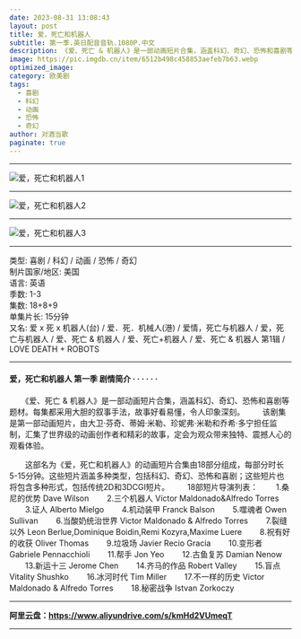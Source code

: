 ```yaml
---
date: 2023-08-31 13:08:43
layout: post
title: 爱，死亡和机器人
subtitle: 第一季.英日配音音轨.1080P.中文
description: 《爱、死亡 & 机器人》是一部动画短片合集，涵盖科幻、奇幻、恐怖和喜剧等题材。每集都采用大胆的叙事手法，故事好看易懂，令人印象深刻...
image: https://pic.imgdb.cn/item/6512b498c458853aefeb7b63.webp
optimized_image: 
category: 欧美剧
tags:
  - 喜剧
  - 科幻
  - 动画
  - 恐怖
  - 奇幻
author: 对酒当歌
paginate: true
---
```


---

![爱，死亡和机器人1](https://pic.imgdb.cn/item/6512b68ac458853aefebecd9.webp)

---

![爱，死亡和机器人2](https://pic.imgdb.cn/item/6512b674c458853aefebea13.webp)

---

![爱，死亡和机器人3](https://pic.imgdb.cn/item/6512b658c458853aefebe590.webp)

---

类型: 喜剧 / 科幻 / 动画 / 恐怖 / 奇幻  
制片国家/地区: 美国  
语言: 英语  
季数: 1-3  
集数: 18+8+9  
单集片长: 15分钟  
又名: 爱 x 死 x 机器人(台) / 爱．死．机械人(港) / 爱情，死亡与机器人 / 爱，死亡与机器人 / 爱、死亡 & 机器人 / 爱、死亡+机器人 / 爱、死亡 & 机器人 第1辑 / LOVE DEATH + ROBOTS  

---

#### 爱，死亡和机器人 第一季 剧情简介 · · · · · ·

　　《爱、死亡 & 机器人》是一部动画短片合集，涵盖科幻、奇幻、恐怖和喜剧等题材。每集都采用大胆的叙事手法，故事好看易懂，令人印象深刻。
　　该剧集是第一部动画短片，由大卫·芬奇、蒂姆·米勒、珍妮弗·米勒和乔希·多宁担任监制，汇集了世界级的动画创作者和精彩的故事，定会为观众带来独特、震撼人心的观看体验。

　　这部名为《爱，死亡和机器人》的动画短片合集由18部分组成，每部分时长5-15分钟。这些短片涵盖多种类型，包括科幻、奇幻、恐怖和喜剧；这些短片也将包含多种形式，包括传统2D和3DCGI短片。
　　18部短片导演列表：
　　1.桑尼的优势 Dave Wilson
　　2.三个机器人 Víctor Maldonado&Alfredo Torres
　　3.证人 Alberto Mielgo
　　4.机动装甲 Franck Balson
　　5.噬魂者 Owen Sullivan
　　6.当酸奶统治世界 Victor Maldonado & Alfredo Torres
　　7.裂缝以外 Leon Berlue,Dominique Boidin,Remi Kozyra,Maxime Luere
　　8.祝有好的收获 Oliver Thomas
　　9.垃圾场 Javier Recio Gracia
　　10.变形者 Gabriele Pennacchioli
　　11.帮手 Jon Yeo
　　12.古鱼复苏 Damian Nenow
　　13.新运十三 Jerome Chen
　　14.齐马的作品 Robert Valley
　　15.盲点 Vitality Shushko
　　16.冰河时代 Tim Miller
　　17.不一样的历史 Victor Maldonado & Alfredo Torres
　　18.秘密战争 Istvan Zorkoczy

---

**阿里云盘：<https://www.aliyundrive.com/s/kmHd2VUmeqT>**

---
